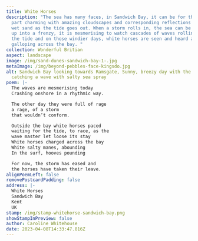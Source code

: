```yaml
---
title: White Horses
description: "The sea has many faces, in Sandwich Bay, it can be for the most
  part charming with amazing cloudscapes and corresponding reflections in the
  wet sand as the tide goes out. When a storm rolls in, the sea can be whipped
  up into a frenzy, it is mesmerising to watch cascades of waves rolling in with
  the tide and on those windier days, white horses are seen and heard aplenty
  galloping across the bay. "
collection: Wonderful Britian
aspect: landscape
image: /img/sand-dunes-sandwich-bay-1-.jpg
metaImage: /img/beyond-pebbles-face-kingsdo.jpg
alt: Sandwich Bay looking towards Ramsgate, Sunny, breezy day with the wind
  catching a wave with salty sea spray
poem: |-
  The waves are mesmerising today
  Crashing onshore in a rhythmic way.

  The other day they were full of rage
  a rage, of a storm
  that wouldn’t conform.

  Outside the bay white horses paced
  waiting for the tide, to race, as the
  wave master let loose its stay
  White horses charged across the bay
  White salty manes, abounding
  In the surf, hooves pounding

  For now, the storm has eased and
  the horses have taken their leave.
alignPoemLeft: false
removePostcardPadding: false
address: |-
  White Horses
  Sandwich Bay
  Kent
  UK
stamp: /img/stamp-whitehorse-sandwich-bay.png
showStampInPreview: false
author: Caroline Whitehouse
date: 2023-04-08T14:33:47.816Z
---
```

